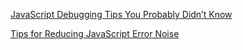 [JavaScript Debugging Tips You Probably Didn’t Know](https://raygun.com/blog/javascript-debugging/)


[Tips for Reducing JavaScript Error Noise](https://blog.sentry.io/2017/03/27/tips-for-reducing-javascript-error-noise)
